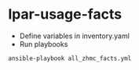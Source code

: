 # lpar-usage-facts
- Define variables in inventory.yaml
- Run playbooks
```
ansible-playbook all_zhmc_facts.yml
```
